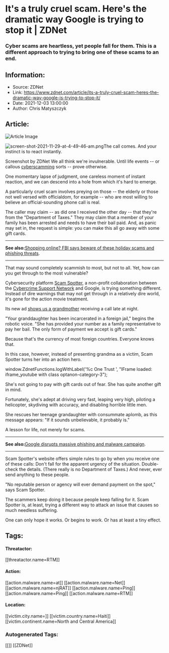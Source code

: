 # It's a truly cruel scam. Here's the dramatic way Google is trying to stop it | ZDNet
### Cyber scams are heartless, yet people fall for them. This is a different approach to trying to bring one of these scams to an end.

## Information:
+ Source: ZDNet
+ Link: https://www.zdnet.com/article/its-a-truly-cruel-scam-heres-the-dramatic-way-google-is-trying-to-stop-it/
+ Date: 2021-12-03 13:00:00
+ Author: Chris Matyszczyk


## Article:
![Article Image](https://www.zdnet.com/a/img/resize/a34e9dd37ae7eb2c6a53cd3f264f1dd69a0a2b81/2021/11/29/2eca89d2-7476-45ba-a0b1-79a60409ad38/screen-shot-2021-11-29-at-4-49-46-am.png?width=770&height=578&fit=crop&auto=webp)

![screen-shot-2021-11-29-at-4-49-46-am.png](https://www.zdnet.com/a/img/resize/f93fea4385f9db9f83f125c82a83a510934052f5/2021/11/29/2eca89d2-7476-45ba-a0b1-79a60409ad38/screen-shot-2021-11-29-at-4-49-46-am.png?width=1200&fit=bounds&auto=webp)The call comes. And your instinct is to react instantly.


 Screenshot by ZDNet
 We all think we're invulnerable. Until life events -- or callous [cyberscamming](https://www.zdnet.com/article/what-is-cybersecurity-and-why-cybersecurity-matters/) sorts -- prove otherwise.


One momentary lapse of judgment, one careless moment of instant reaction, and we can descend into a hole from which it's hard to emerge.

A particularly cruel scam involves preying on those -- the elderly or those not well versed with officialdom, for example -- who are most willing to believe an official-sounding phone call is real.

The caller may claim -- as did one I received the other day -- that they're from the "Department of Taxes." They may claim that a member of your family has been arrested and needs to have their bail paid. And, as panic may set in, the request is simple: you can make this all go away with some gift cards.



---

**See also:**[Shopping online? FBI says beware of these holiday scams and phishing threats](https://www.zdnet.com/article/black-friday-shopping-fbi-says-beware-of-these-holiday-scams-and-phishing-threats/).



---

That may sound completely scammish to most, but not to all. Yet, how can you get through to the most vulnerable?

Cybersecurity platform [Scam Spotter](https://scamspotter.org/), a non-profit collaboration between the [Cybercrime Support Network](https://cybercrimesupport.org/) and Google, is trying something different. Instead of dire warnings that may not get through in a relatively dire world, it's gone for the action movie treatment.






Its new ad [shows us a grandmother](https://www.youtube.com/watch?v=pY8OekuzOgs) receiving a call late at night.

"Your granddaughter has been incarcerated in a foreign jail," begins the robotic voice. "She has provided your number as a family representative to pay her bail. The only form of payment we accept is gift cards."

Because that's the currency of most foreign countries. Everyone knows that.

In this case, however, instead of presenting grandma as a victim, Scam Spotter turns her into an action hero.





 window.ZdnetFunctions.logWithLabel('%c One Trust ', "IFrame loaded: iframe\_youtube with class optanon-category-3");
 

She's not going to pay with gift cards out of fear. She has quite another gift in mind.

Fortunately, she's adept at driving very fast, leaping very high, piloting a helicopter, skydiving with accuracy, and disabling horrible little men.

She rescues her teenage grandaughter with consummate aplomb, as this message appears: "If it sounds unbelievable, it probably is."

A lesson for life, not merely for scams.



---

**See also:**[Google disrupts massive phishing and malware campaign](https://www.zdnet.com/article/google-disrupts-massive-phishing-and-malware-campaign/).



---

Scam Spotter's website offers simple rules to go by when you receive one of these calls: Don't fall for the apparent urgency of the situation. Double-check the details. (There really is no Department of Taxes.) And never, ever send anything to these people.

"No reputable person or agency will ever demand payment on the spot," says Scam Spotter.

The scammers keep doing it because people keep falling for it. Scam Spotter is, at least, trying a different way to attack an issue that causes so much needless suffering.

One can only hope it works. Or begins to work. Or has at least a tiny effect.





## Tags:

#### Threatactor:
[[threatactor.name=RTM]]

#### Action:
[[action.malware.name=at]] [[action.malware.name=Net]] [[action.malware.name=njRAT]] [[action.malware.name=Ping]] [[action.malware.name=Ping]] [[action.malware.name=RTM]]

#### Location:
[[victim.city.name=]] [[victim.country.name=Haiti]] [[victim.continent.name=North and Central America]]

### Autogenerated Tags:
[[]] [[ZDNet]]

